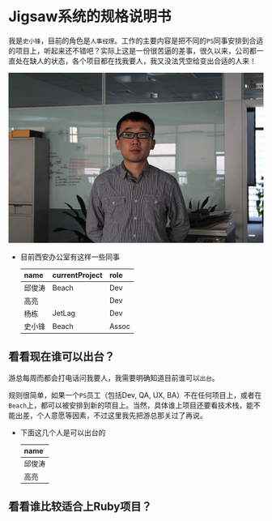 # Jigsaw系统的规格说明书

我是`史小锋`，目前的角色是`人事经理`。工作的主要内容是把不同的`PS`同事安排到合适的项目上，听起来还不错吧？实际上这是一份很苦逼的差事，很久以来，公司都一直处在缺人的状态，各个项目都在找我要人，我又没法凭空给变出合适的人来！

![xiaofeng](shixiaofeng-resized.png)

* 目前西安办公室有这样一些同事

	|name|currentProject|role|
	|----|--------------|----|
	|邱俊涛|Beach|Dev|
	|高亮| |Dev|
	|杨栋|JetLag|Dev|
	|史小锋|Beach|Assoc|

## 看看现在谁可以出台？

游总每周而都会打电话问我要人，我需要明确知道目前谁可以`出台`。

规则很简单，如果一个`PS`员工（包括Dev, QA, UX, BA）不在任何项目上，或者在`Beach`上，都可以被安排到新的项目上。当然，具体谁上项目还要看技术栈，能不能出差，个人意愿等因素，不过这里我先把游总那关过了再说。

* 下面这几个人是可以出台的

	|name|
	|----|
	|邱俊涛|
	|高亮|

## 看看谁比较适合上Ruby项目？

